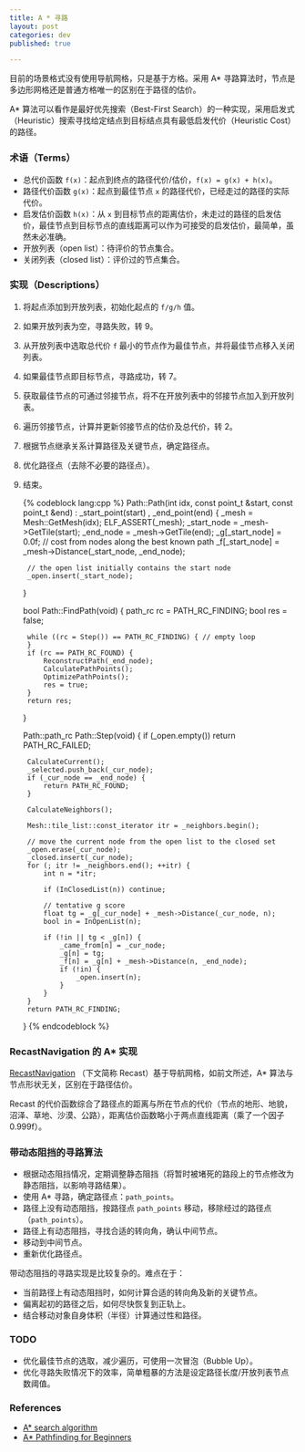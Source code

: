```yaml
---
title: A * 寻路
layout: post
categories: dev
published: true

---
```


目前的场景格式没有使用导航网格，只是基于方格。采用 A\* 寻路算法时，节点是多边形网格还是普通方格唯一的区别在于路径的估价。

A\* 算法可以看作是最好优先搜索（Best-First Search）的一种实现，采用启发式（Heuristic）搜索寻找给定结点到目标结点具有最低启发代价（Heuristic Cost）的路径。

### 术语（Terms）

* 总代价函数 `f(x)`：起点到终点的路径代价/估价，`f(x) = g(x) + h(x)`。
* 路径代价函数 `g(x)`：起点到最佳节点 `x` 的路径代价，已经走过的路径的实际代价。
* 启发估价函数 `h(x)`：从 `x` 到目标节点的距离估价，未走过的路径的启发估价，最佳节点到目标节点的直线距离可以作为可接受的启发估价，最简单，虽然未必准确。
* 开放列表（open list）：待评价的节点集合。
* 关闭列表（closed list）：评价过的节点集合。

### 实现（Descriptions）

1. 将起点添加到开放列表，初始化起点的 `f/g/h` 值。
2. 如果开放列表为空，寻路失败，转 9。
3. 从开放列表中选取总代价 `f` 最小的节点作为最佳节点，并将最佳节点移入关闭列表。
4. 如果最佳节点即目标节点，寻路成功，转 7。
5. 获取最佳节点的可通过邻接节点，将不在开放列表中的邻接节点加入到开放列表。
6. 遍历邻接节点，计算并更新邻接节点的估价及总代价，转 2。
7. 根据节点继承关系计算路径及关键节点，确定路径点。
8. 优化路径点（去除不必要的路径点）。
9. 结束。

    {% codeblock lang:cpp %}
    Path::Path(int idx, const point_t &start, const point_t &end)
        : _start_point(start)
        , _end_point(end)
    {
        _mesh = Mesh::GetMesh(idx);
        ELF_ASSERT(_mesh);
        _start_node = _mesh->GetTile(start);
        _end_node = _mesh->GetTile(end);
        _g[_start_node] = 0.0f; // cost from nodes along the best known path
        _f[_start_node] = _mesh->Distance(_start_node, _end_node);

        // the open list initially contains the start node
        _open.insert(_start_node);
    }

    bool Path::FindPath(void)
    {
        path_rc rc = PATH_RC_FINDING;
        bool res = false;

        while ((rc = Step()) == PATH_RC_FINDING) { // empty loop
        }
        if (rc == PATH_RC_FOUND) {
            ReconstructPath(_end_node);
            CalculatePathPoints();
            OptimizePathPoints();
            res = true;
        }
        return res;
    }

    Path::path_rc Path::Step(void)
    {
        if (_open.empty()) return PATH_RC_FAILED;

        CalculateCurrent();
        _selected.push_back(_cur_node);
        if (_cur_node == _end_node) {
            return PATH_RC_FOUND;
        }

        CalculateNeighbors();

        Mesh::tile_list::const_iterator itr = _neighbors.begin();

        // move the current node from the open list to the closed set
        _open.erase(_cur_node);
        _closed.insert(_cur_node);
        for (; itr != _neighbors.end(); ++itr) {
            int n = *itr;

            if (InClosedList(n)) continue;

            // tentative g score
            float tg = _g[_cur_node] + _mesh->Distance(_cur_node, n);
            bool in = InOpenList(n);

            if (!in || tg < _g[n]) {
                _came_from[n] = _cur_node;
                _g[n] = tg;
                _f[n] = _g[n] + _mesh->Distance(n, _end_node);
                if (!in) {
                    _open.insert(n);
                }
            }
        }
        return PATH_RC_FINDING;
    }
    {% endcodeblock %}

### RecastNavigation 的 A\* 实现

[RecastNavigation](http://code.google.com/p/recastnavigation/) （下文简称 Recast）基于导航网格，如前文所述，A\* 算法与节点形状无关，区别在于路径估价。

Recast 的代价函数综合了路径点的距离与所在节点的代价（节点的地形、地貌，沼泽、草地、沙漠、公路），距离估价函数略小于两点直线距离（乘了一个因子 0.999f）。

### 带动态阻挡的寻路算法

* 根据动态阻挡情况，定期调整静态阻挡（将暂时被堵死的路段上的节点修改为静态阻挡，以影响寻路结果）。
* 使用 A\* 寻路，确定路径点：`path_points`。
* 路径上没有动态阻挡，按路径点 `path_points` 移动，移除经过的路径点（`path_points`）。
* 路径上有动态阻挡，寻找合适的转向角，确认中间节点。
* 移动到中间节点。
* 重新优化路径点。

带动态阻挡的寻路实现是比较复杂的。难点在于：

* 当前路径上有动态阻挡时，如何计算合适的转向角及新的关键节点。
* 偏离起初的路径之后，如何尽快恢复到正轨上。
* 结合移动对象自身体积（半径）计算通过性和路径。

### TODO

* 优化最佳节点的选取，减少遍历，可使用一次冒泡（Bubble Up）。
* 优化寻路失败情况下的效率，简单粗暴的方法是设定路径长度/开放列表节点数阈值。

### References

* [A\* search algorithm](http://en.wikipedia.org/wiki/A*_search_algorithm)
* [A\* Pathfinding for Beginners](http://www.policyalmanac.org/games/aStarTutorial.htm)

